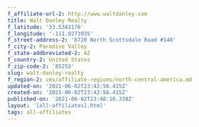 ```yaml
---
f_affiliate-url-2: http://www.waltdanley.com
title: Walt Danley Realty
f_latitude: '33.5341176'
f_longitude: '-111.9273935'
f_street-address-2: '6720 North Scottsdale Road #140­'
f_city-2: Paradise Valley­
f_state-addbreviated-2: AZ­
f_country-2: United States
f_zip-code-2: '85253'
slug: walt-danley-realty
f_region-2: cms/affiliate-regions/north-central-america.md
updated-on: '2021-06-02T23:42:56.415Z'
created-on: '2021-06-02T23:42:56.415Z'
published-on: '2021-06-02T23:48:16.338Z'
layout: '[all-affiliates].html'
tags: all-affiliates
---
```




